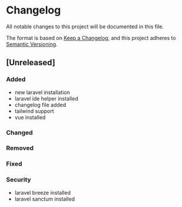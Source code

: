# Changelog
All notable changes to this project will be documented in this file.

The format is based on [Keep a Changelog](https://keepachangelog.com/en/1.0.0/),
and this project adheres to [Semantic Versioning](https://semver.org/spec/v2.0.0.html).

## [Unreleased]
### Added
- new laravel installation
- laravel ide helper installed
- changelog file added
- tailwind support
- vue installed
### Changed
### Removed
### Fixed
### Security
- laravel breeze installed
- laravel sanctum installed
